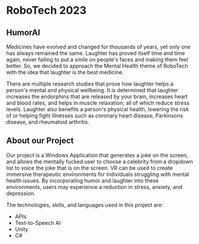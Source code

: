 # RoboTech 2023
## HumorAI
Medicines have evolved and changed for thousands of years, yet only one has always remained the same. Laughter has proved itself time and time again, never 
failing to put a smile on people's faces and making them feel better. So, we decided to approach the Mental Health theme of RoboTech with the idea that 
laughter is the best medicine. 

There are multiple research studies that prove how laughter helps a person's mental and physical wellbeing. It is determined that laughter increases the 
endorphins that are released by your brain, increases heart and blood rates, and helps in muscle relaxation; all of which reduce stress levels. Laughter 
also benefits a person's physical health, lowering the risk of or helping fight illnesses such as coronary heart disease, Parkinsons disease, and rheumatoid 
arthritis.

## About our Project
Our project is a Windows Application that generates a joke on the screen, and allows the mentally fucked user to choose a celebrity from a dropdown list 
to voice the joke that is on the screen. VR can be used to create immersive therapeutic environments for individuals struggling with mental health issues. 
By incorporating humor and laughter into these environments, users may experience a reduction in stress, anxiety, and depression. 

The technologies, skills, and languages used in this project are:
- APIs
- Text-to-Speech AI
- Unity
- C#
  
